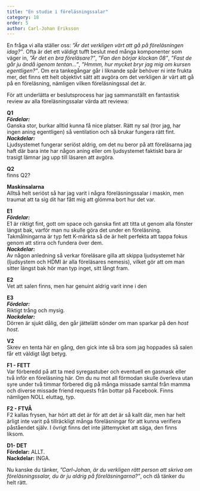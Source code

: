 ```yaml
---
title: "En studie i föreläsningssalar"
category: 18
order: 5
author: Carl-Johan Eriksson
---
```


En fråga vi alla ställer oss: _”Är det verkligen värt att gå på föreläsningen idag?”_. Ofta är det ett väldigt tufft beslut med många komponenter som väger in, _”Är det en bra föreläsare?”_, _”Fan den börjar klockan 08”_, _”Fast de går ju ändå igenom tentan…”_, _”Hmmm, hur mycket bryr jag mig om kursen egentligen?”_. Om era tankegångar går i liknande spår behöver ni inte frukta mer, det finns ett helt objektivt sätt att avgöra om det verkligen är värt att gå på en föreläsning, nämligen vilken föreläsningssal det är.

För att underlätta er beslutsprocess har jag sammanställt en fantastisk review av alla föreläsningssalar värda att reviewa:

**Q1**  
_**Fördelar:**_  
Ganska stor, burkar alltid kunna få nice platser. Rätt ny sal (tror jag, har ingen aning egentligen) så ventilation och så brukar fungera rätt fint.  
_**Nackdelar:**_   
Ljudsystemet fungerar seriöst aldrig, om det nu beror på att föreläsarna jag haft där bara inte har någon aning eller om ljudsystemet faktiskt bara är trasigt lämnar jag upp till läsaren att avgöra.

**Q2**  
finns Q2?

**Maskinsalarna**   
Alltså helt seriöst så har jag varit i några föreläsningssalar i maskin, men traumat att ta sig dit har fått mig att glömma bort hur det var.

**E1**  
_**Fördelar:**_   
E1 är riktigt fint, gott om space och ganska fint att titta ut genom alla fönster längst bak, varför man nu skulle göra det under en föreläsning. Takmålningarna är typ fett K-märkta så de är helt perfekta att tappa fokus genom att stirra och fundera över dem.  
_**Nackdelar:**_   
Av någon anledning så verkar föreläsare gilla att skippa ljudsystemet här (ljudsystem och HDMI är alla föreläsares nemesis), vilket gör att om man sitter längst bak hör man typ inget, sitt långt fram.

**E2**   
Vet att salen finns, men har genuint aldrig varit inne i den

**E3**  
_**Fördelar:**_   
Riktigt trång och mysig.  
_**Nackdelar:**_  
Dörren är sjukt dålig, den går jättelätt sönder om man sparkar på den *host host*.

**V2**  
Skrev en tenta här en gång, den gick inte så bra som jag hoppades så salen får ett väldigt lågt betyg.

**F1 - FETT**  
Var förberedd på att ta med syregastuber och eventuell en gasmask eller två inför en föreläsning här. Om du nu mot all förmodan skulle överleva utan syre under två timmar förbered dig på många missade samtal från mamma och diverse missade friend requests från bottar på Facebook. Finns nämligen NOLL eluttag, typ.

**F2 - FTVÅ**   
F2 kallas frysen, har hört att det är för att det är så kallt där, men har helt ärligt inte varit på tillräckligt många föreläsningar för att kunna verifiera påståendet själv. I övrigt finns det inte jättemycket att säga, den finns liksom.

**D1- DET**   
**Fördelar:** ALLT.  
**Nackdelar:** INGA.

Nu kanske du tänker, _”Carl-Johan, är du verkligen rätt person att skriva om föreläsningssalar, du är ju aldrig på föreläsningarna?”_, och då tänker du helt rätt.
